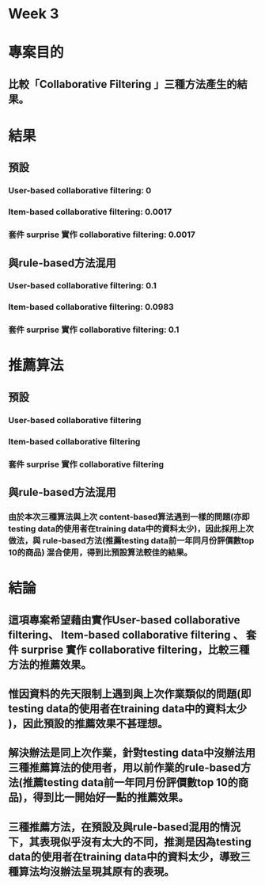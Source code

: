 # Week 3

# 專案目的
## 比較「Collaborative Filtering 」三種方法產生的結果。 

# 結果
## 預設
### User-based collaborative filtering: 0
### Item-based collaborative filtering: 0.0017
### 套件 surprise 實作 collaborative filtering: 0.0017

## 與rule-based方法混用
### User-based collaborative filtering: 0.1
### Item-based collaborative filtering: 0.0983
### 套件 surprise 實作 collaborative filtering: 0.1

# 推薦算法
## 預設
### User-based collaborative filtering
### Item-based collaborative filtering
### 套件 surprise 實作 collaborative filtering
## 與rule-based方法混用
### 由於本次三種算法與上次 content-based算法遇到一樣的問題(亦即 testing data的使用者在training data中的資料太少)，因此採用上次做法，與 rule-based方法(推薦testing data前一年同月份評價數top 10的商品) 混合使用，得到比預設算法較佳的結果。

# 結論
## 這項專案希望藉由實作User-based collaborative filtering、 Item-based collaborative filtering 、 套件 surprise 實作 collaborative filtering，比較三種方法的推薦效果。
## 惟因資料的先天限制上遇到與上次作業類似的問題(即 testing data的使用者在training data中的資料太少 )，因此預設的推薦效果不甚理想。
## 解決辦法是同上次作業，針對testing data中沒辦法用三種推薦算法的使用者，用以前作業的rule-based方法(推薦testing data前一年同月份評價數top 10的商品)，得到比一開始好一點的推薦效果。
## 三種推薦方法，在預設及與rule-based混用的情況下，其表現似乎沒有太大的不同，推測是因為testing data的使用者在training data中的資料太少，導致三種算法均沒辦法呈現其原有的表現。  
